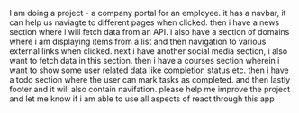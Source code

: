 I am doing a project - a company portal for an employee. it has a navbar, it can help us naviagte to different pages when clicked. then i have a news section where i will fetch data from an API. i also have a section of domains where i am displaying items from a list and then navigation to various external links when clicked. next i have another social media section, i also want to fetch data in this section. then i have a courses section wherein i want to show some user related data like completion status etc. then i have a todo section where the user can mark tasks as completed. and then lastly footer and it will also contain navifation. please help me improve the project and let me know if i am able to use all aspects of react through this app
